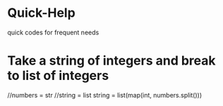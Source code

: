 # Quick-Help
quick codes for frequent needs


# Take a string of integers and break to list of integers 
//numbers = str
//string = list
string = list(map(int, numbers.split()))
